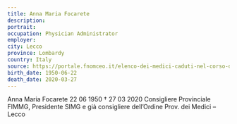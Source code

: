 ```yaml
---
title: Anna Maria Focarete
description: 
portrait: 
occupation: Physician Administrator
employer: 
city: Lecco
province: Lombardy
country: Italy 
source: https://portale.fnomceo.it/elenco-dei-medici-caduti-nel-corso-dellepidemia-di-covid-19/
birth_date: 1950-06-22
death_date: 2020-03-27
---
```


Anna Maria Focarete 22 06 1950 † 27 03 2020
Consigliere Provinciale FIMMG, Presidente SIMG e già consigliere dell’Ordine Prov. dei Medici – Lecco